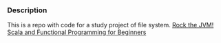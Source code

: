 ### Description
This is a repo with code for a study project of file system.
[Rock the JVM! Scala and Functional Programming for Beginners](https://www.udemy.com/rock-the-jvm-scala-for-beginners/)